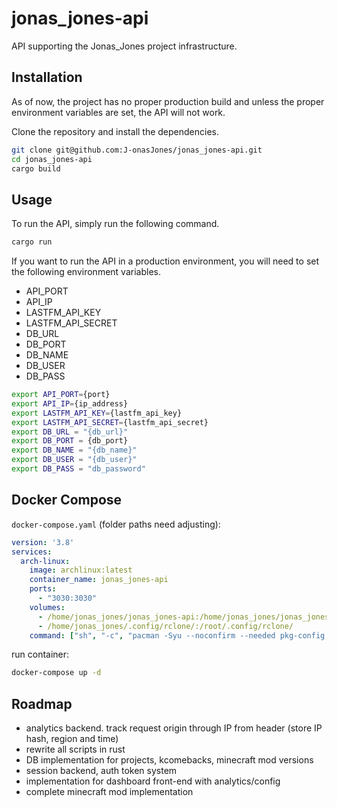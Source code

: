 # jonas_jones-api

API supporting the Jonas_Jones project infrastructure.

## Installation

As of now, the project has no proper production build and unless the proper environment variables are set, the API will not work.


Clone the repository and install the dependencies.
```bash
git clone git@github.com:J-onasJones/jonas_jones-api.git
cd jonas_jones-api
cargo build
```

## Usage

To run the API, simply run the following command.
```bash
cargo run
```

If you want to run the API in a production environment, you will need to set the following environment variables.

- API_PORT
- API_IP
- LASTFM_API_KEY
- LASTFM_API_SECRET
- DB_URL
- DB_PORT
- DB_NAME
- DB_USER
- DB_PASS

```bash
export API_PORT={port}
export API_IP={ip_address}
export LASTFM_API_KEY={lastfm_api_key}
export LASTFM_API_SECRET={lastfm_api_secret}
export DB_URL = "{db_url}"
export DB_PORT = {db_port}
export DB_NAME = "{db_name}"
export DB_USER = "{db_user}"
export DB_PASS = "db_password"
```

## Docker Compose

`docker-compose.yaml` (folder paths need adjusting):
```yaml
version: '3.8'
services:
  arch-linux:
    image: archlinux:latest
    container_name: jonas_jones-api
    ports:
      - "3030:3030"
    volumes:
      - /home/jonas_jones/jonas_jones-api:/home/jonas_jones/jonas_jones-api
      - /home/jonas_jones/.config/rclone/:/root/.config/rclone/
    command: ["sh", "-c", "pacman -Syu --noconfirm --needed pkg-config openssl python3 python-pip rclone cargo && python3 -m venv api-venv && source api-venv/bin/activate && cd /home/jonas_jones/jonas_jones-api && pip install -r requirements.txt && /usr/bin/cargo run"]
```

run container:
```sh
docker-compose up -d
```

## Roadmap

- analytics backend. track request origin through IP from header (store IP hash, region and time)
- rewrite all scripts in rust
- DB implementation for projects, kcomebacks, minecraft mod versions
- session backend, auth token system
- implementation for dashboard front-end with analytics/config
- complete minecraft mod implementation